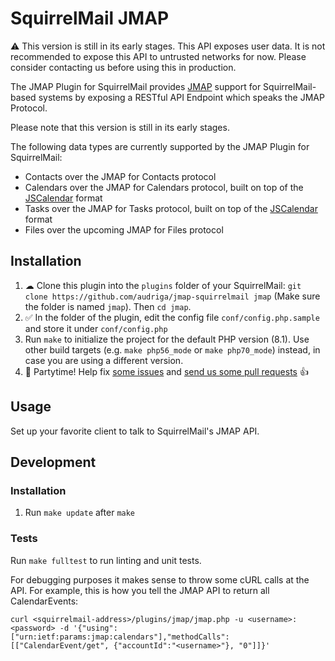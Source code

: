 # SquirrelMail JMAP
⚠️  This version is still in its early stages. This API exposes user data. It is not recommended to expose this API to untrusted networks for now. Please consider contacting us before using this in production.

The JMAP Plugin for SquirrelMail provides [JMAP](https://jmap.io/) support for SquirrelMail-based systems by exposing a RESTful API Endpoint which speaks the JMAP Protocol.

Please note that this version is still in its early stages.

The following data types are currently supported by the JMAP Plugin for SquirrelMail:

* Contacts over the JMAP for Contacts protocol
* Calendars over the JMAP for Calendars protocol, built on top of the [JSCalendar](https://tools.ietf.org/html/draft-ietf-calext-jscalendar-32) format
* Tasks over the JMAP for Tasks protocol, built on top of the [JSCalendar](https://tools.ietf.org/html/draft-ietf-calext-jscalendar-32) format
* Files over the upcoming JMAP for Files protocol

## Installation
1. ☁ Clone this plugin into the `plugins` folder of your SquirrelMail: `git clone https://github.com/audriga/jmap-squirrelmail jmap` (Make sure the folder is named `jmap`). Then `cd jmap`.
1. ✅ In the folder of the plugin, edit the config file `conf/config.php.sample` and store it under `conf/config.php`
1. Run `make` to initialize the project for the default PHP version (8.1). Use other build targets (e.g. `make php56_mode` or `make php70_mode`) instead, in case you are using a different version.
1. 🎉 Partytime! Help fix [some issues](https://github.com/audriga/jmap-squirrelmail/issues) and [send us some pull requests](https://github.com/audriga/jmap-squirrelmail/pulls) 👍

## Usage
Set up your favorite client to talk to SquirrelMail's JMAP API.

## Development
### Installation
1. Run `make update` after `make`

### Tests
Run `make fulltest` to run linting and unit tests.

For debugging purposes it makes sense to throw some cURL calls at the API. For example, this is how you tell the JMAP API to return all CalendarEvents:
```
curl <squirrelmail-address>/plugins/jmap/jmap.php -u <username>:<password> -d '{"using":["urn:ietf:params:jmap:calendars"],"methodCalls":[["CalendarEvent/get", {"accountId":"<username>"}, "0"]]}'
```

